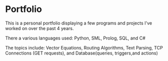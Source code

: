 # Portfolio
This is a personal portfolio displaying a few programs and projects I've worked on over the past 4 years.

There a various languages used:
     Python,
     SML,
     Prolog, 
     SQL,
     and C#

The topics include: 
     Vector Equations, 
     Routing Algorithms, 
     Text Parsing,
     TCP Connections
          (GET requests), and 
     Database(queries, triggers,and actions)
     
     
